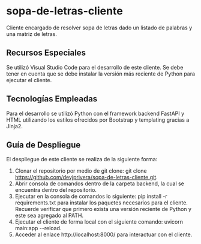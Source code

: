 # sopa-de-letras-cliente
Cliente encargado de resolver sopa de letras dado un listado de palabras y una matriz de letras.

## Recursos Especiales
Se utilizó Visual Studio Code para el desarrollo de este cliente. Se debe tener en cuenta que se debe instalar la versión más reciente de Python para ejecutar el cliente.

## Tecnologías Empleadas
Para el desarrollo se utilizó Python con el framework backend FastAPI y HTML utilizando los estilos ofrecidos por Bootstrap y templating gracias a Jinja2.

## Guía de Despliegue
El despliegue de este cliente se realiza de la siguiente forma:

1. Clonar el repositorio por medio de git clone: git clone https://github.com/devjprivera/sopa-de-letras-cliente.git.
2. Abrir consola de comandos dentro de la carpeta backend, la cual se encuentra dentro del repositorio.
3. Ejecutar en la consola de comandos lo siguiente: pip install -r requirements.txt para instalar los paquetes necesarios para el cliente. Recuerde verificar que primero exista una versión reciente de Python y este sea agregado al PATH.
4. Ejecutar el cliente de forma local con el siguiente comando: uvicorn main:app --reload.
5. Acceder al enlace http://localhost:8000/ para interactuar con el cliente.